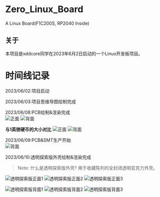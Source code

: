 <!--
 * @Author: Chengsen Dong 1034029664@qq.com
 * @Date: 2023-06-09 21:19:34
 * @LastEditors: Chengsen Dong 1034029664@qq.com
 * @LastEditTime: 2023-06-11 15:13:18
 * @FilePath: /Zero_Linux_Board/README.md
 * @Description: 这是默认设置,请设置`customMade`, 打开koroFileHeader查看配置 进行设置: https://github.com/OBKoro1/koro1FileHeader/wiki/%E9%85%8D%E7%BD%AE
-->
# Zero_Linux_Board
A Linux Board(F1C200S, RP2040 Inside)

## 关于
本项目是xddcore同学在2023年6月2日启动的一个Linux开发板项目。

# 时间线记录

2023/06/02:项目启动

2023/06/03:项目思维导图绘制完成

2023/06/08:PCB绘制&渲染完成    
![正面](/img/Front_only_board.jpg)
![背面](/img/Back_only_board.jpg)

**与1英镑硬币的大小对比**
![正面](/img/Front_board_coin.jpg)
![背面](/img/Back_board_coin.jpg)

2023/06/09:PCB&SMT生产开始    
![背面](/img/PCB_SMT.jpeg)

2023/06/10:透明探索版外壳绘制&渲染完成  

> Note: 什么是透明探索版外壳? 用于收藏陈列的全封闭透明亚克力外壳。

![透明探索版正面1](/img/Front_Board_Explore_Shell_1.jpg)
![透明探索版正面2](/img/Front_Board_Explore_Shell_2.jpg)
![透明探索版正面3](/img/Front_Board_Explore_Shell_3.jpg)

![透明探索版背面1](/img/Back_Board_Explore_Shell_1.jpg)
![透明探索版背面2](/img/Back_Board_Explore_Shell_2.jpg)
![透明探索版背面3](/img/Back_Board_Explore_Shell_3.jpg)
